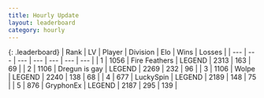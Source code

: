 ```yaml
---
title: Hourly Update
layout: leaderboard
category: hourly
---
```


{: .leaderboard}
| Rank | LV | Player | Division | Elo | Wins | Losses |
| --- | --- | --- | --- | --- | --- | --- |
| <span data-change="0">1</span> | 1056 | <span title="ID: 357425">Fire Feathers</span> | LEGEND | <span data-change="0">2313</span> | <span data-change="0">163</span> | <span data-change="0">69</span> |
| <span data-change="0">2</span> | 1106 | <span title="ID: 203132">Dregun is gay</span> | LEGEND | <span data-change="0">2269</span> | <span data-change="0">232</span> | <span data-change="0">96</span> |
| <span data-change="0">3</span> | 1106 | <span title="ID: 204953">Wolpe</span> | LEGEND | <span data-change="0">2240</span> | <span data-change="0">138</span> | <span data-change="0">68</span> |
| <span data-change="0">4</span> | 677 | <span title="ID: 498412">LuckySpin</span> | LEGEND | <span data-change="0">2189</span> | <span data-change="0">148</span> | <span data-change="0">75</span> |
| <span data-change="0">5</span> | 876 | <span title="ID: 315148">GryphonEx</span> | LEGEND | <span data-change="0">2187</span> | <span data-change="0">295</span> | <span data-change="0">139</span> |
